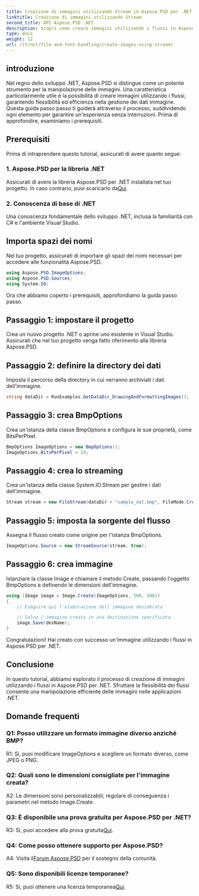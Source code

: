 ```yaml
---
title: Creazione di immagini utilizzando Stream in Aspose.PSD per .NET
linktitle: Creazione di immagini utilizzando Stream
second_title: API Aspose.PSD .NET
description: Scopri come creare immagini utilizzando i flussi in Aspose.PSD per .NET. Segui la nostra guida passo passo per una manipolazione efficiente delle immagini.
type: docs
weight: 12
url: /it/net/file-and-font-handling/create-images-using-stream/
---
```

## introduzione

Nel regno dello sviluppo .NET, Aspose.PSD si distingue come un potente strumento per la manipolazione delle immagini. Una caratteristica particolarmente utile è la possibilità di creare immagini utilizzando i flussi, garantendo flessibilità ed efficienza nella gestione dei dati immagine. Questa guida passo passo ti guiderà attraverso il processo, suddividendo ogni elemento per garantire un'esperienza senza interruzioni. Prima di approfondire, esaminiamo i prerequisiti.

## Prerequisiti

Prima di intraprendere questo tutorial, assicurati di avere quanto segue:

### 1. Aspose.PSD per la libreria .NET
 Assicurati di avere la libreria Aspose.PSD per .NET installata nel tuo progetto. In caso contrario, puoi scaricarlo da[Qui](https://releases.aspose.com/psd/net/).

### 2. Conoscenza di base di .NET
Una conoscenza fondamentale dello sviluppo .NET, inclusa la familiarità con C# e l'ambiente Visual Studio.

## Importa spazi dei nomi

Nel tuo progetto, assicurati di importare gli spazi dei nomi necessari per accedere alle funzionalità Aspose.PSD.

```csharp
using Aspose.PSD.ImageOptions;
using Aspose.PSD.Sources;
using System.IO;
```

Ora che abbiamo coperto i prerequisiti, approfondiamo la guida passo passo.

## Passaggio 1: impostare il progetto

Crea un nuovo progetto .NET o aprine uno esistente in Visual Studio. Assicurati che nel tuo progetto venga fatto riferimento alla libreria Aspose.PSD.

## Passaggio 2: definire la directory dei dati

Imposta il percorso della directory in cui verranno archiviati i dati dell'immagine.

```csharp
string dataDir = RunExamples.GetDataDir_DrawingAndFormattingImages();
```

## Passaggio 3: crea BmpOptions

Crea un'istanza della classe BmpOptions e configura le sue proprietà, come BitsPerPixel.

```csharp
BmpOptions ImageOptions = new BmpOptions();
ImageOptions.BitsPerPixel = 24;
```

## Passaggio 4: crea lo streaming

Crea un'istanza della classe System.IO.Stream per gestire i dati dell'immagine.

```csharp
Stream stream = new FileStream(dataDir + "sample_out.bmp", FileMode.Create);
```

## Passaggio 5: imposta la sorgente del flusso

Assegna il flusso creato come origine per l'istanza BmpOptions.

```csharp
ImageOptions.Source = new StreamSource(stream, true);
```

## Passaggio 6: crea immagine

Istanziare la classe Image e chiamare il metodo Create, passando l'oggetto BmpOptions e definendo le dimensioni dell'immagine.

```csharp
using (Image image = Image.Create(ImageOptions, 500, 500))
{
    // Eseguire qui l'elaborazione dell'immagine desiderata

    // Salva l'immagine creata in una destinazione specificata
    image.Save(desName);
}
```

Congratulazioni! Hai creato con successo un'immagine utilizzando i flussi in Aspose.PSD per .NET.

## Conclusione

In questo tutorial, abbiamo esplorato il processo di creazione di immagini utilizzando i flussi in Aspose.PSD per .NET. Sfruttare la flessibilità dei flussi consente una manipolazione efficiente delle immagini nelle applicazioni .NET.

## Domande frequenti

### Q1: Posso utilizzare un formato immagine diverso anziché BMP?

R1: Sì, puoi modificare ImageOptions e scegliere un formato diverso, come JPEG o PNG.

### Q2: Quali sono le dimensioni consigliate per l'immagine creata?

A2: Le dimensioni sono personalizzabili; regolare di conseguenza i parametri nel metodo Image.Create.

### Q3: È disponibile una prova gratuita per Aspose.PSD per .NET?

 R3: Sì, puoi accedere alla prova gratuita[Qui](https://releases.aspose.com/).

### Q4: Come posso ottenere supporto per Aspose.PSD?

 A4: Visita il[Forum Aspose.PSD](https://forum.aspose.com/c/psd/34) per il sostegno della comunità.

### Q5: Sono disponibili licenze temporanee?

 R5: Sì, puoi ottenere una licenza temporanea[Qui](https://purchase.aspose.com/temporary-license/).